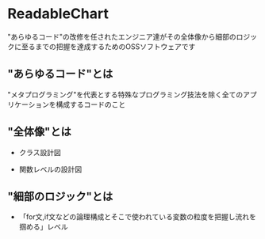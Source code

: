 # ReadableChart

"あらゆるコード"の改修を任されたエンジニア達がその全体像から細部のロジックに至るまでの把握を達成するためのOSSソフトウェアです


## "あらゆるコード"とは

"メタプログラミング"を代表とする特殊なプログラミング技法を除く全てのアプリケーションを構成するコードのこと


## "全体像"とは

- クラス設計図

- 関数レベルの設計図



## "細部のロジック"とは

- 「for文,if文などの論理構成とそこで使われている変数の粒度を把握し流れを掴める」レベル






